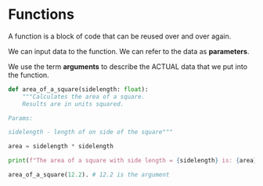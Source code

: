 
# Functions

A function is a block of code that can be reused over and over again. 

We can input data to the function. We can refer to the data as **parameters**.

We use the term **arguments** to describe the ACTUAL data that we put into the function. 

```python 
def area_of_a_square(sidelength: float): 
	"""Calculates the area of a square.
	Results are in units squared.

Params: 

sidelength - length of on side of the square"""

area = sidelength * sidelength 

print(f"The area of a square with side length = {sidelength} is: {area} square units")

area_of_a_square(12.2). # 12.2 is the argument 

```